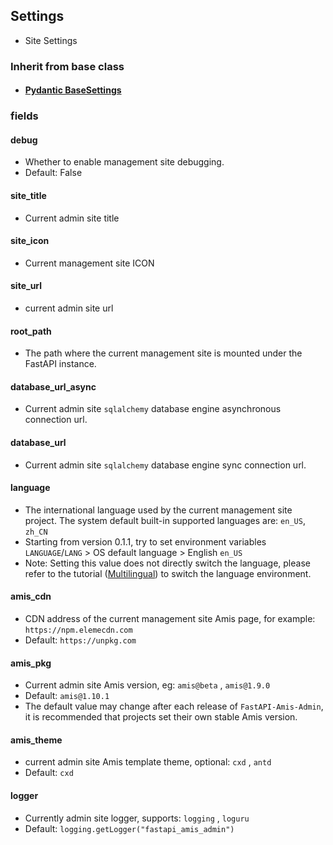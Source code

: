 ## Settings

- Site Settings

### Inherit from base class

- #### [Pydantic BaseSettings](https://pydantic-docs.helpmanual.io/usage/settings/)

### fields

#### debug

- Whether to enable management site debugging.
- Default: False

#### site_title

- Current admin site title

#### site_icon

- Current management site ICON

#### site_url

- current admin site url

#### root_path

- The path where the current management site is mounted under the FastAPI instance.

#### database_url_async

- Current admin site `sqlalchemy` database engine asynchronous connection url.

#### database_url

- Current admin site `sqlalchemy` database engine sync connection url.

#### language

- The international language used by the current management site project. The system default built-in supported languages ​​are: `en_US`, `zh_CN`
- Starting from version 0.1.1, try to set environment variables `LANGUAGE`/`LANG` > OS default language > English `en_US`
- Note: Setting this value does not directly switch the language, please refer to the tutorial ([Multilingual](/tutorials/basic/i18n/)) to switch the language environment.

#### amis_cdn

- CDN address of the current management site Amis page, for example: `https://npm.elemecdn.com`
- Default: `https://unpkg.com`

#### amis_pkg

- Current admin site Amis version, eg: `amis@beta` , `amis@1.9.0`
- Default: `amis@1.10.1`
- The default value may change after each release of `FastAPI-Amis-Admin`, it is recommended that projects set their own stable Amis version.

#### amis_theme

- current admin site Amis template theme, optional: `cxd` , `antd`
- Default: `cxd`

#### logger

- Currently admin site logger, supports: `logging` , `loguru`
- Default: `logging.getLogger("fastapi_amis_admin")`